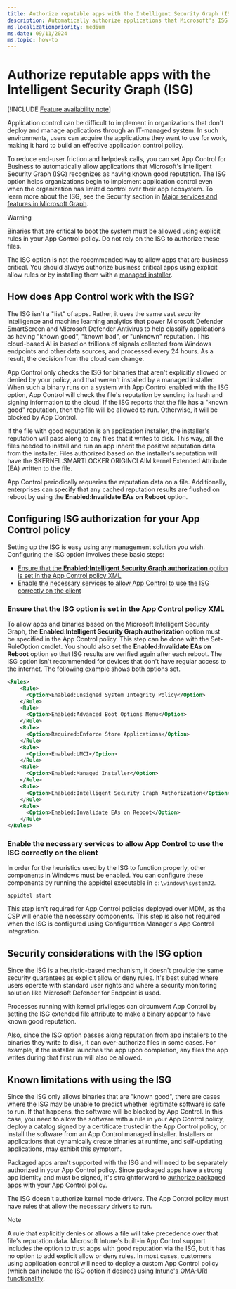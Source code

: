 ```yaml
---
title: Authorize reputable apps with the Intelligent Security Graph (ISG)
description: Automatically authorize applications that Microsoft's ISG recognizes as having known good reputation.
ms.localizationpriority: medium
ms.date: 09/11/2024
ms.topic: how-to
---
```


# Authorize reputable apps with the Intelligent Security Graph (ISG)

[!INCLUDE [Feature availability note](../includes/feature-availability-note.md)]

Application control can be difficult to implement in organizations that don't deploy and manage applications through an IT-managed system. In such environments, users can acquire the applications they want to use for work, making it hard to build an effective application control policy.

To reduce end-user friction and helpdesk calls, you can set App Control for Business to automatically allow applications that Microsoft's Intelligent Security Graph (ISG) recognizes as having known good reputation. The ISG option helps organizations begin to implement application control even when the organization has limited control over their app ecosystem. To learn more about the ISG, see the Security section in [Major services and features in Microsoft Graph](/graph/overview-major-services).

> [!WARNING]
> Binaries that are critical to boot the system must be allowed using explicit rules in your App Control policy. Do not rely on the ISG to authorize these files.
>
> The ISG option is not the recommended way to allow apps that are business critical. You should always authorize business critical apps using explicit allow rules or by installing them with a [managed installer](configure-authorized-apps-deployed-with-a-managed-installer.md).

## How does App Control work with the ISG?

The ISG isn't a "list" of apps. Rather, it uses the same vast security intelligence and machine learning analytics that power Microsoft Defender SmartScreen and Microsoft Defender Antivirus to help classify applications as having "known good", "known bad", or "unknown" reputation. This cloud-based AI is based on trillions of signals collected from Windows endpoints and other data sources, and processed every 24 hours. As a result, the decision from the cloud can change.

App Control only checks the ISG for binaries that aren't explicitly allowed or denied by your policy, and that weren't installed by a managed installer. When such a binary runs on a system with App Control enabled with the ISG option, App Control will check the file's reputation by sending its hash and signing information to the cloud. If the ISG reports that the file has a "known good" reputation, then the file will be allowed to run. Otherwise, it will be blocked by App Control.

If the file with good reputation is an application installer, the installer's reputation will pass along to any files that it writes to disk. This way, all the files needed to install and run an app inherit the positive reputation data from the installer. Files authorized based on the installer's reputation will have the $KERNEL.SMARTLOCKER.ORIGINCLAIM kernel Extended Attribute (EA) written to the file.

App Control periodically requeries the reputation data on a file. Additionally, enterprises can specify that any cached reputation results are flushed on reboot by using the **Enabled:Invalidate EAs on Reboot** option.

## Configuring ISG authorization for your App Control policy

Setting up the ISG is easy using any management solution you wish. Configuring the ISG option involves these basic steps:

- [Ensure that the **Enabled:Intelligent Security Graph authorization** option is set in the App Control policy XML](#ensure-that-the-isg-option-is-set-in-the-app-control-policy-xml)
- [Enable the necessary services to allow App Control to use the ISG correctly on the client](#enable-the-necessary-services-to-allow-app-control-to-use-the-isg-correctly-on-the-client)

### Ensure that the ISG option is set in the App Control policy XML

To allow apps and binaries based on the Microsoft Intelligent Security Graph, the **Enabled:Intelligent Security Graph authorization** option must be specified in the App Control policy. This step can be done with the Set-RuleOption cmdlet. You should also set the **Enabled:Invalidate EAs on Reboot** option so that ISG results are verified again after each reboot. The ISG option isn't recommended for devices that don't have regular access to the internet. The following example shows both options set.

```xml
<Rules>
    <Rule>
      <Option>Enabled:Unsigned System Integrity Policy</Option>
    </Rule>
    <Rule>
      <Option>Enabled:Advanced Boot Options Menu</Option>
    </Rule>
    <Rule>
      <Option>Required:Enforce Store Applications</Option>
    </Rule>
    <Rule>
      <Option>Enabled:UMCI</Option>
    </Rule>
    <Rule>
      <Option>Enabled:Managed Installer</Option>
    </Rule>
    <Rule>
      <Option>Enabled:Intelligent Security Graph Authorization</Option>
    </Rule>
    <Rule>
      <Option>Enabled:Invalidate EAs on Reboot</Option>
    </Rule>
</Rules>
```

### Enable the necessary services to allow App Control to use the ISG correctly on the client

In order for the heuristics used by the ISG to function properly, other components in Windows must be enabled. You can configure these components by running the appidtel executable in `c:\windows\system32`.

```console
appidtel start
```

This step isn't required for App Control policies deployed over MDM, as the CSP will enable the necessary components. This step is also not required when the ISG is configured using Configuration Manager's App Control integration.

## Security considerations with the ISG option

Since the ISG is a heuristic-based mechanism, it doesn't provide the same security guarantees as explicit allow or deny rules. It's best suited where users operate with standard user rights and where a security monitoring solution like Microsoft Defender for Endpoint is used.

Processes running with kernel privileges can circumvent App Control by setting the ISG extended file attribute to make a binary appear to have known good reputation.

Also, since the ISG option passes along reputation from app installers to the binaries they write to disk, it can over-authorize files in some cases. For example, if the installer launches the app upon completion, any files the app writes during that first run will also be allowed.

## Known limitations with using the ISG

Since the ISG only allows binaries that are "known good", there are cases where the ISG may be unable to predict whether legitimate software is safe to run. If that happens, the software will be blocked by App Control. In this case, you need to allow the software with a rule in your App Control policy, deploy a catalog signed by a certificate trusted in the App Control policy, or install the software from an App Control managed installer. Installers or applications that dynamically create binaries at runtime, and self-updating applications, may exhibit this symptom.

Packaged apps aren't supported with the ISG and will need to be separately authorized in your App Control policy. Since packaged apps have a strong app identity and must be signed, it's straightforward to [authorize packaged apps](manage-packaged-apps-with-appcontrol.md) with your App Control policy.

The ISG doesn't authorize kernel mode drivers. The App Control policy must have rules that allow the necessary drivers to run.

> [!NOTE]
> A rule that explicitly denies or allows a file will take precedence over that file's reputation data. Microsoft Intune's built-in App Control support includes the option to trust apps with good reputation via the ISG, but it has no option to add explicit allow or deny rules. In most cases, customers using application control will need to deploy a custom App Control policy (which can include the ISG option if desired) using [Intune's OMA-URI functionality](../deployment/deploy-appcontrol-policies-using-intune.md#deploy-app-control-policies-with-custom-oma-uri).
